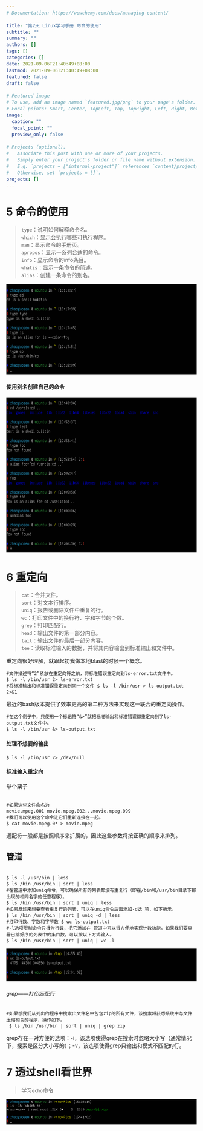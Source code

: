 ```yaml
---
# Documentation: https://wowchemy.com/docs/managing-content/

title: "第2天 Linux学习手册 命令的使用"
subtitle: ""
summary: ""
authors: []
tags: []
categories: []
date: 2021-09-06T21:40:49+08:00
lastmod: 2021-09-06T21:40:49+08:00
featured: false
draft: false

# Featured image
# To use, add an image named `featured.jpg/png` to your page's folder.
# Focal points: Smart, Center, TopLeft, Top, TopRight, Left, Right, BottomLeft, Bottom, BottomRight.
image:
  caption: ""
  focal_point: ""
  preview_only: false

# Projects (optional).
#   Associate this post with one or more of your projects.
#   Simply enter your project's folder or file name without extension.
#   E.g. `projects = ["internal-project"]` references `content/project/deep-learning/index.md`.
#   Otherwise, set `projects = []`.
projects: []
---
```

# 5 命令的使用  
>`type`：说明如何解释命令名。     
`which`：显示会执行哪些可执行程序。    
`man`：显示命令的手册页。     
`apropos`：显示一系列合适的命令。     
`info`：显示命令的info条目。     
`whatis`：显示一条命令的简述。     
`alias`：创建一条命令的别名。      

![](63af57e2-39e5-48a9-875e-1c18c2cc7e67.png)  
#### 使用别名创建自己的命令  
![](2c72ca54-e5a3-435b-a9db-dcb8f9c48371.png)  
# 6 重定向  

>`cat`：合并文件。       
`sort`：对文本行排序。        
`uniq`：报告或删除文件中重复的行。       
`wc`：打印文件中的换行符、字和字节的个数。          
`grep`：打印匹配行。          
`head`：输出文件的第一部分内容。        
`tail`：输出文件的最后一部分内容。         
`tee`：读取标准输入的数据，并将其内容输出到标准输出和文件中。

 重定向很好理解，就跟起初我做本地blast的时候一个概念。
 
 ``` 
 #文件描述符“2”紧放在重定向符之前，将标准错误重定向到ls-error.txt文件中。     
 $ ls -l /bin/usr 2> ls-error.txt 
 #将标准输出和标准错误重定向到同一个文件 $ ls -l /bin/usr > ls-output.txt 2>&1 
 ```  
 
 最近的bash版本提供了效率更高的第二种方法来实现这一联合的重定向操作。
 ``` 
 #在这个例子中，只使用一个标记符“&>”就把标准输出和标准错误都重定向到了ls-output.txt文件中。
$ ls -l /bin/usr &> ls-output.txt 
```  


#### 处理不想要的输出      

``` 
$ ls -l /bin/usr 2> /dev/null 
```  

#### 标准输入重定向      
举个栗子  

``` 

#如果这些文件命名为 
movie.mpeg.001 movie.mpeg.002...movie.mpeg.099 
#我们可以使用这个命令让它们重新连接在一起。
$ cat movie.mpeg.0* > movie.mpeg 
```  

通配符一般都是按照顺序来扩展的，因此这些参数将按正确的顺序来排列。
## 管道  

``` 

$ ls -l /usr/bin | less 
$ ls /bin /usr/bin | sort | less 
#在管道中添加uniq命令，可以确保所有的列表都没有重复行（即在/bin和/usr/bin目录下都出现的相同名字的任意程序）。
$ ls /bin /usr/bin | sort | uniq | less 
#如果反过来想要查看重复行的列表，可以在uniq命令后面添加-d选 项，如下所示。
$ ls /bin /usr/bin | sort | uniq -d | less 
#打印行数、字数和字节数 $ wc ls-output.txt 
#-l选项限制命令只报告行数，把它添加在 管道中可以很方便地实现计数功能。如果我们要查看已排好序的列表中的条目数，可以按以下方式输入。
$ ls /bin /usr/bin | sort | uniq | wc -l 
```  

![](fd3d5443-d303-4567-a218-77c8eedb1a53.png)  

###### grep——打印匹配行  
``` 
#如果想我们从列出的程序中搜索出文件名中包含zip的所有文件，该搜索将获悉系统中与文件压缩相关的程序，操作如下。
 $ ls /bin /usr/bin | sort | uniq | grep zip  
 ```  
 
 grep存在一对方便的选项：-i，该选项使得grep在搜索时忽略大小写（通常情况下，搜索是区分大小写的）；-v，该选项使得grep只输出和模式不匹配的行。
 
 # 7 透过shell看世界  
 >学习`echo`命令  
 
![](20b478b5-a40a-4be7-b767-564425ecef2e.png) 